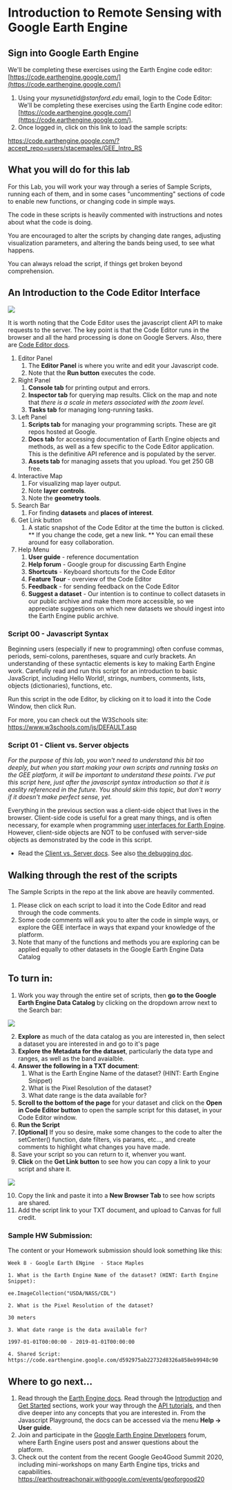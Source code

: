
# Introduction to Remote Sensing with Google Earth Engine

## Sign into Google Earth Engine
We'll be completing these exercises using the Earth Engine code editor: [https://code.earthengine.google.com/](https://code.earthengine.google.com/)

1. Using your _mysunetid@stanford.edu_ email, login to the Code Editor: We'll be completing these exercises using the Earth Engine code editor: [https://code.earthengine.google.com/](https://code.earthengine.google.com/).
2. Once logged in, click on this link to load the sample scripts:

https://code.earthengine.google.com/?accept_repo=users/stacemaples/GEE_Intro_RS  

## What you will do for this lab
For this Lab, you will work your way through a series of Sample Scripts, running each of them, and in some cases "uncommenting" sections of code to enable new functions, or changing code in simple ways.

The code in these scripts is heavily commented with instructions and notes about what the code is doing.

You are encouraged to alter the scripts by changing date ranges, adjusting visualization parameters, and altering the bands being used, to see what happens.

You can always reload the script, if things get broken beyond comprehension.

## An Introduction to the Code Editor Interface

![](images/Intro_RS_GEE-acba35fa.png)

It is worth noting that the Code Editor uses the javascript client API to make requests to the server.  The key point is that the Code Editor runs in the browser and all the hard processing is done on Google Servers.  Also, there are [Code Editor docs](https://developers.google.com/earth-engine/playground).



1. Editor Panel
    1. The **Editor Panel** is where you write and edit your Javascript code.
    2. Note that the **Run button** executes the code.
2. Right Panel
    1. **Console tab** for printing output and errors.
    2. **Inspector tab** for querying map results.
        Click on the map and note that _there is a scale in meters associated with the zoom level_.
    3. **Tasks tab** for managing long-running tasks.
3. Left Panel
    1. **Scripts tab** for managing your programming scripts.  These are git repos hosted at Google.
    2. **Docs tab** for accessing documentation of Earth Engine objects and methods, as well as a few specific to the Code Editor application.  This is the definitive API reference and is populated by the server.
    3. **Assets tab** for managing assets that you upload.  You get 250 GB free.
4. Interactive Map
    1. For visualizing map layer output.
    2. Note **layer controls**.
    3. Note the **geometry tools**.
5. Search Bar
    1. For finding **datasets** and ****places of interest****.
6. Get Link button
    1. A static snapshot of the Code Editor at the time the button is clicked. ** If you change the code, get a new link. ** You can email these around for easy collaboration.
7. Help Menu
    1. **User guide** - reference documentation
    2. **Help forum** - Google group for discussing Earth Engine
    3. **Shortcuts** - Keyboard shortcuts for the Code Editor
    4. **Feature Tour** - overview of the Code Editor
    5. **Feedback** - for sending feedback on the Code Editor
    6. **Suggest a dataset** - Our intention is to continue to collect datasets in our public archive and make them more accessible, so we appreciate suggestions on which new datasets we should ingest into the Earth Engine public archive.

### Script 00 - Javascript Syntax  

Beginning users (especially if new to programming) often confuse commas, periods, semi-colons, parentheses, square and curly brackets.  An understanding of these syntactic elements is key to making Earth Engine work.  Carefully read and run this script for an introduction to basic JavaScript, including Hello World!, strings, numbers, comments, lists, objects (dictionaries), functions, etc.

Run this script in the ode Editor, by clicking on it to load it into the Code Window, then click Run.

For more, you can check out the W3Schools site: https://www.w3schools.com/js/DEFAULT.asp

### Script 01 - Client vs. Server objects

_For the purpose of this lab, you won't need to understand this bit too deeply, but when you start making your own scripts and running tasks on the GEE platform, it will be important to understand these points. I've put this script here, just after the javascript syntax introduction so  that it is easlity referenced in the future. You should skim this topic, but don't worry if it doesn't make perfect sense, yet._

Everything in the previous section was a client-side object that lives in the browser.  Client-side code is useful for a great many things, and is often necessary, for example when programming [user interfaces for Earth Engine](https://developers.google.com/earth-engine/apps).  However, client-side objects are NOT to be confused with server-side objects as demonstrated by the code in this script.  

*   Read the [Client vs. Server docs](https://developers.google.com/earth-engine/client_server).  See also [the debugging doc](https://developers.google.com/earth-engine/debugging#avoid-mixing-client-functions-and-objects-with-server-functions-and-objects).

## Walking through the rest of the scripts

The Sample Scripts in the repo at the link above are heavily commented.

1. Please click on each script to load it into the Code Editor and read through the code comments.
2. Some code comments will ask you to alter the code in simple ways, or explore the GEE interface in ways that expand your knowledge of the platform.
3. Note that many of the functions and methods you are exploring can be applied equally to other datasets in the Google Earth Engine Data Catalog

## To turn in:
1. Work you way through the entire set of scripts, then **go to the Google Earth Engine Data Catalog** by clicking on the dropdown arrow next to  the Search bar:

![](images/Intro_RS_GEE-bb2408c1.png)

2. **Explore** as much of the data catalog as you are interested in, then select a dataset you are interested in and go to it's page
3. **Explore the Metadata for the dataset**, particularly the data type and ranges, as well as the band avaialble.
4. **Answer the following in a TXT document**:
   1. What is the Earth Engine Name of the dataset? (HINT: Earth Engine Snippet)
   2. What is the Pixel Resolution of the dataset?
   3. What date range is the data available for?
5. **Scroll to the bottom of the page** for your dataset and click on the **Open in Code Editor button** to open the sample  script  for this dataset, in your Code Editor window.
6. **Run the Script**
7. **[Optional]** If you so desire, make some changes to the code to alter the setCenter() function, date filters, vis params, etc..., and create comments to highlight what changes you have made.
8. Save your script so you can return to it, whenver you want.
9. **Click** on the **Get Link button** to see how you can copy a link to your script and share it.

![](images/Intro_RS_GEE-bf3427b7.png)

10. Copy the link and paste it into a **New Browser Tab** to see how scripts are shared.
11. Add the script link to your TXT document, and upload to Canvas for full credit.  

### Sample HW Submission:

The content or your Homework submission should look something like this:

```
Week 8 - Google Earth ENgine  - Stace Maples

1. What is the Earth Engine Name of the dataset? (HINT: Earth Engine Snippet):

ee.ImageCollection("USDA/NASS/CDL")

2. What is the Pixel Resolution of the dataset?

30 meters

3. What date range is the data available for?

1997-01-01T00:00:00 - 2019-01-01T00:00:00

4. Shared Script: https://code.earthengine.google.com/d592975ab22732d8326a858eb9948c90
```



## Where to go next…

1. Read through the [Earth Engine docs](https://developers.google.com/earth-engine/). Read through the [Introduction](https://developers.google.com/earth-engine/) and [Get Started](https://developers.google.com/earth-engine/getstarted) sections,  work your way through the [API tutorials](https://developers.google.com/earth-engine/tutorials), and then dive deeper into any concepts that you are interested in. From the Javascript Playground, the docs can be accessed via the menu **Help -> User guide**.
2. Join and participate in the [Google Earth Engine Developers](https://groups.google.com/forum/#!forum/google-earth-engine-developers) forum, where Earth Engine users post and answer questions about the platform.
3. Check out the content from the recent Google Geo4Good Summit 2020, including mini-workshops on many Earth Engine tips, tricks and capabilities. https://earthoutreachonair.withgoogle.com/events/geoforgood20
